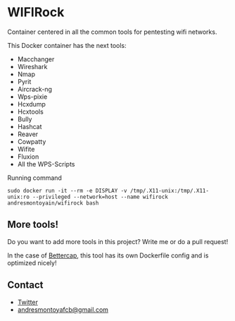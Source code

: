 # WIFIRock

Container centered in all the common tools for pentesting wifi networks.

This Docker container has the next tools:

- Macchanger
- Wireshark
- Nmap
- Pyrit
- Aircrack-ng
- Wps-pixie
- Hcxdump
- Hcxtools
- Bully
- Hashcat
- Reaver
- Cowpatty
- Wifite
- Fluxion
- All the WPS-Scripts

Running command

```
sudo docker run -it --rm -e DISPLAY -v /tmp/.X11-unix:/tmp/.X11-unix:ro --privileged --network=host --name wifirock andresmontoyain/wifirock bash
```

## More tools!

Do you want to add more tools in this project? Write me or do a pull request!

In the case of [Bettercap](https://github.com/bettercap/bettercap), this tool has its own Dockerfile config and is optimized nicely!

## Contact

- [Twitter](https://twitter.com/@AndresMontoyaIN)
- andresmontoyafcb@gmail.com
